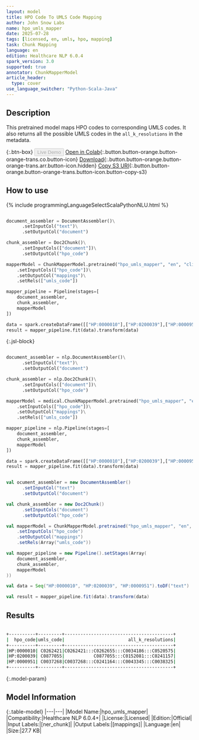 ```yaml
---
layout: model
title: HPO Code To UMLS Code Mapping
author: John Snow Labs
name: hpo_umls_mapper
date: 2025-07-28
tags: [licensed, en, umls, hpo, mapping]
task: Chunk Mapping
language: en
edition: Healthcare NLP 6.0.4
spark_version: 3.0
supported: true
annotator: ChunkMapperModel
article_header:
  type: cover
use_language_switcher: "Python-Scala-Java"
---
```


## Description

This pretrained model maps HPO codes to corresponding UMLS codes. It also returns all the possible UMLS codes in the `all_k_resolutions` in the metadata.

{:.btn-box}
<button class="button button-orange" disabled>Live Demo</button>
[Open in Colab](https://colab.research.google.com/github/JohnSnowLabs/spark-nlp-workshop/blob/master/healthcare-nlp/06.0.Chunk_Mapping.ipynb){:.button.button-orange.button-orange-trans.co.button-icon}
[Download](https://s3.amazonaws.com/auxdata.johnsnowlabs.com/clinical/models/hpo_umls_mapper_en_6.0.4_3.0_1753716162526.zip){:.button.button-orange.button-orange-trans.arr.button-icon.hidden}
[Copy S3 URI](s3://auxdata.johnsnowlabs.com/clinical/models/hpo_umls_mapper_en_6.0.4_3.0_1753716162526.zip){:.button.button-orange.button-orange-trans.button-icon.button-copy-s3}

## How to use



<div class="tabs-box" markdown="1">
{% include programmingLanguageSelectScalaPythonNLU.html %}
  
```python

document_assembler = DocumentAssembler()\
      .setInputCol("text")\
      .setOutputCol("document")

chunk_assembler = Doc2Chunk()\
      .setInputCols(["document"])\
      .setOutputCol("hpo_code")

mapperModel = ChunkMapperModel.pretrained("hpo_umls_mapper", "en", "clinical/models")\
    .setInputCols(["hpo_code"])\
    .setOutputCol("mappings")\
    .setRels(["umls_code"])

mapper_pipeline = Pipeline(stages=[
    document_assembler,
    chunk_assembler,
    mapperModel
])

data = spark.createDataFrame([["HP:0000010"],["HP:0200039"],["HP:0000951"]]).toDF("text")
result = mapper_pipeline.fit(data).transform(data)

```

{:.jsl-block}
```python

document_assembler = nlp.DocumentAssembler()\
      .setInputCol("text")\
      .setOutputCol("document")

chunk_assembler = nlp.Doc2Chunk()\
      .setInputCols(["document"])\
      .setOutputCol("hpo_code")

mapperModel = medical.ChunkMapperModel.pretrained("hpo_umls_mapper", "en", "clinical/models")\
    .setInputCols(["hpo_code"])\
    .setOutputCol("mappings")\
    .setRels(["umls_code"])

mapper_pipeline = nlp.Pipeline(stages=[
    document_assembler,
    chunk_assembler,
    mapperModel
])

data = spark.createDataFrame([["HP:0000010"],["HP:0200039"],["HP:0000951"]]).toDF("text")
result = mapper_pipeline.fit(data).transform(data)

```
```scala

val ocument_assembler = new DocumentAssembler()
      .setInputCol("text")
      .setOutputCol("document")

val chunk_assembler = new Doc2Chunk()
      .setInputCols("document")
      .setOutputCol("hpo_code")

val mapperModel = ChunkMapperModel.pretrained("hpo_umls_mapper", "en", "clinical/models")
    .setInputCols("hpo_code")
    .setOutputCol("mappings")
    .setRels(Array("umls_code"))

val mapper_pipeline = new Pipeline().setStages(Array(
    document_assembler,
    chunk_assembler,
    mapperModel
))

val data = Seq("HP:0000010", "HP:0200039", "HP:0000951").toDF("text")

val result = mapper_pipeline.fit(data).transform(data)

```
</div>

## Results

```bash

+----------+---------+-----------------------------------------+
|  hpo_code|umls_code|                        all_k_resolutions|
+----------+---------+-----------------------------------------+
|HP:0000010| C0262421|C0262421:::C0262655:::C0034186:::C0520575|
|HP:0200039| C0877055|           C0877055:::C0152081:::C0241157|
|HP:0000951| C0037268|C0037268:::C0241164:::C0043345:::C0038325|
+----------+---------+-----------------------------------------+

```

{:.model-param}
## Model Information

{:.table-model}
|---|---|
|Model Name:|hpo_umls_mapper|
|Compatibility:|Healthcare NLP 6.0.4+|
|License:|Licensed|
|Edition:|Official|
|Input Labels:|[ner_chunk]|
|Output Labels:|[mappings]|
|Language:|en|
|Size:|27.7 KB|
